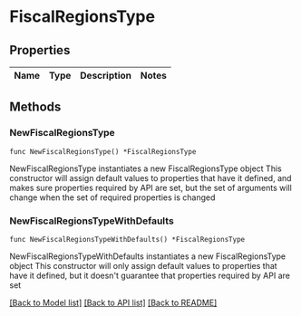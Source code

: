 # FiscalRegionsType

## Properties

Name | Type | Description | Notes
------------ | ------------- | ------------- | -------------

## Methods

### NewFiscalRegionsType

`func NewFiscalRegionsType() *FiscalRegionsType`

NewFiscalRegionsType instantiates a new FiscalRegionsType object
This constructor will assign default values to properties that have it defined,
and makes sure properties required by API are set, but the set of arguments
will change when the set of required properties is changed

### NewFiscalRegionsTypeWithDefaults

`func NewFiscalRegionsTypeWithDefaults() *FiscalRegionsType`

NewFiscalRegionsTypeWithDefaults instantiates a new FiscalRegionsType object
This constructor will only assign default values to properties that have it defined,
but it doesn't guarantee that properties required by API are set


[[Back to Model list]](../README.md#documentation-for-models) [[Back to API list]](../README.md#documentation-for-api-endpoints) [[Back to README]](../README.md)


